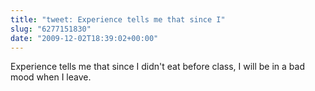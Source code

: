 ```yaml
---
title: "tweet: Experience tells me that since I"
slug: "6277151830"
date: "2009-12-02T18:39:02+00:00"
---
```

Experience tells me that since I didn't eat before class, I will be in a bad mood when I leave.